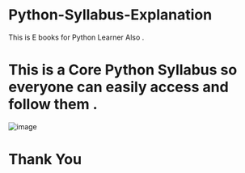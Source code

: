# Python-Syllabus-Explanation
This is E books for Python Learner Also .

<h1>This is a Core Python Syllabus so everyone can easily access and follow them .</h1>


![image](https://user-images.githubusercontent.com/76628857/195979004-86b8ca97-be94-419c-ab58-db70a2e425a3.png)



<h1>Thank You</h1>
